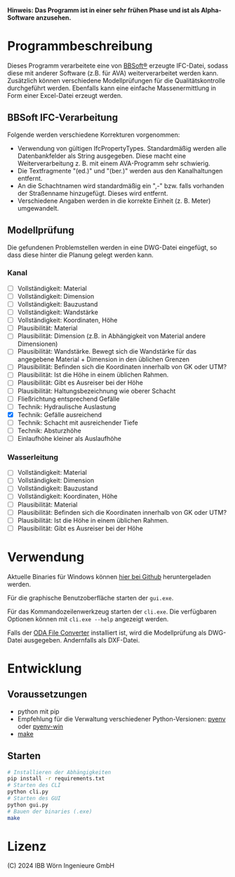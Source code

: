 **Hinweis: Das Programm ist in einer sehr frühen Phase und ist als Alpha-Software anzusehen.**

# Programmbeschreibung

Dieses Programm verarbeitete eine von [BBSoft®](https://bbsoft.de/cont/cont_software.php) erzeugte IFC-Datei, sodass diese mit anderer Software (z.B. für AVA) weiterverarbeitet werden kann.
Zusätzlich können verschiedene Modellprüfungen für die Qualitätskontrolle durchgeführt werden.
Ebenfalls kann eine einfache Massenermittlung in Form einer Excel-Datei erzeugt werden.

## BBSoft IFC-Verarbeitung

Folgende werden verschiedene Korrekturen vorgenommen:

- Verwendung von gültigen IfcPropertyTypes. Standardmäßig werden alle Datenbankfelder als String ausgegeben. Diese macht eine Weiterverarbeitung z. B. mit einem AVA-Programm sehr schwierig.
- Die Textfragmente "(ed.)" und "(ber.)" werden aus den Kanalhaltungen entfernt.
- An die Schachtnamen wird standardmäßig ein ",-" bzw. falls vorhanden der Straßenname hinzugefügt. Dieses wird entfernt.
- Verschiedene Angaben werden in die korrekte Einheit (z. B. Meter) umgewandelt.

## Modellprüfung

Die gefundenen Problemstellen werden in eine DWG-Datei eingefügt, so dass diese hinter die Planung gelegt werden kann.

### Kanal

- [ ] Vollständigkeit: Material
- [ ] Vollständigkeit: Dimension
- [ ] Vollständigkeit: Bauzustand
- [ ] Vollständigkeit: Wandstärke
- [ ] Vollständigkeit: Koordinaten, Höhe
- [ ] Plausibilität: Material
- [ ] Plausibilität: Dimension (z.B. in Abhängigkeit von Material andere Dimensionen)
- [ ] Plausibilität: Wandstärke. Bewegt sich die Wandstärke für das angegebene Material + Dimension in den üblichen Grenzen
- [ ] Plausibilität: Befinden sich die Koordinaten innerhalb von GK oder UTM?
- [ ] Plausibilität: Ist die Höhe in einem üblichen Rahmen.
- [ ] Plausibilität: Gibt es Ausreiser bei der Höhe
- [ ] Plausibilität: Haltungsbezeichnung wie oberer Schacht
- [ ] Fließrichtung entsprechend Gefälle
- [ ] Technik: Hydraulische Auslastung
- [x] Technik: Gefälle ausreichend
- [ ] Technik: Schacht mit ausreichender Tiefe
- [ ] Technik: Absturzhöhe
- [ ] Einlaufhöhe kleiner als Auslaufhöhe

### Wasserleitung

- [ ] Vollständigkeit: Material
- [ ] Vollständigkeit: Dimension
- [ ] Vollständigkeit: Bauzustand
- [ ] Vollständigkeit: Koordinaten, Höhe
- [ ] Plausibilität: Material
- [ ] Plausibilität: Befinden sich die Koordinaten innerhalb von GK oder UTM?
- [ ] Plausibilität: Ist die Höhe in einem üblichen Rahmen.
- [ ] Plausibilität: Gibt es Ausreiser bei der Höhe

# Verwendung

Aktuelle Binaries für Windows können [hier bei Github](https://github.com/ibb-woern/ibb-ifc/releases) heruntergeladen werden.

Für die graphische Benutzoberfläche starten der `gui.exe`.

Für das Kommandozeilenwerkzeug starten der `cli.exe`. Die verfügbaren Optionen können mit `cli.exe --help` angezeigt werden.

Falls der [ODA File Converter](https://www.opendesign.com/guestfiles/oda_file_converter) installiert ist, wird die Modellprüfung als DWG-Datei ausgegeben. Andernfalls als DXF-Datei.

# Entwicklung

## Voraussetzungen

- python mit pip
- Empfehlung für die Verwaltung verschiedener Python-Versionen: [pyenv](https://github.com/pyenv/pyenv) oder [pyenv-win](https://github.com/pyenv-win/pyenv-win)
- [make](https://cmake.org/)

## Starten

```bash
# Installieren der Abhängigkeiten
pip install -r requirements.txt
# Starten des CLI
python cli.py
# Starten des GUI
python gui.py
# Bauen der binaries (.exe)
make

```

# Lizenz

(C) 2024 IBB Wörn Ingenieure GmbH
